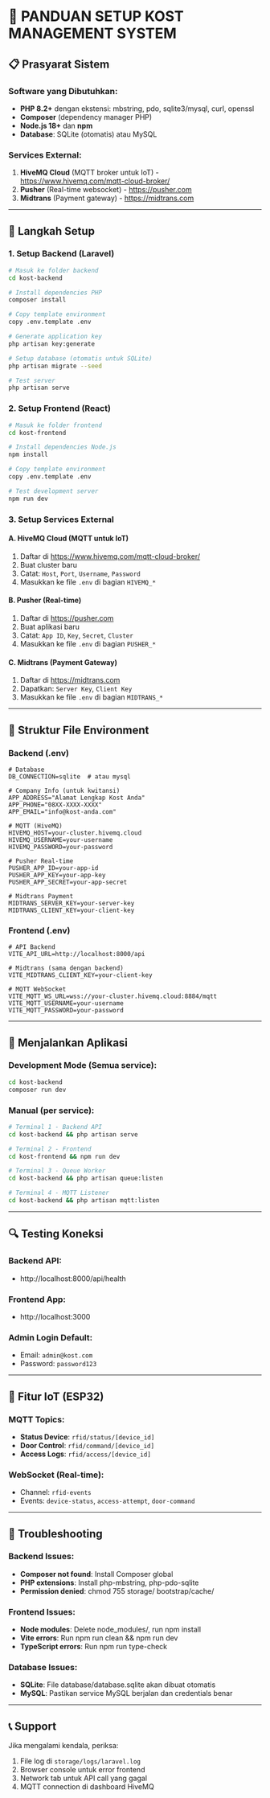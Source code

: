 # 🚀 PANDUAN SETUP KOST MANAGEMENT SYSTEM

## 📋 Prasyarat Sistem

### Software yang Dibutuhkan:
- **PHP 8.2+** dengan ekstensi: mbstring, pdo, sqlite3/mysql, curl, openssl
- **Composer** (dependency manager PHP)
- **Node.js 18+** dan **npm**
- **Database**: SQLite (otomatis) atau MySQL

### Services External:
1. **HiveMQ Cloud** (MQTT broker untuk IoT) - https://www.hivemq.com/mqtt-cloud-broker/
2. **Pusher** (Real-time websocket) - https://pusher.com  
3. **Midtrans** (Payment gateway) - https://midtrans.com

---

## 🔧 Langkah Setup

### 1. Setup Backend (Laravel)

```bash
# Masuk ke folder backend
cd kost-backend

# Install dependencies PHP
composer install

# Copy template environment
copy .env.template .env

# Generate application key
php artisan key:generate

# Setup database (otomatis untuk SQLite)
php artisan migrate --seed

# Test server
php artisan serve
```

### 2. Setup Frontend (React)

```bash
# Masuk ke folder frontend  
cd kost-frontend

# Install dependencies Node.js
npm install

# Copy template environment
copy .env.template .env

# Test development server
npm run dev
```

### 3. Setup Services External

#### A. HiveMQ Cloud (MQTT untuk IoT)
1. Daftar di https://www.hivemq.com/mqtt-cloud-broker/
2. Buat cluster baru
3. Catat: `Host`, `Port`, `Username`, `Password`
4. Masukkan ke file `.env` di bagian `HIVEMQ_*`

#### B. Pusher (Real-time)  
1. Daftar di https://pusher.com
2. Buat aplikasi baru
3. Catat: `App ID`, `Key`, `Secret`, `Cluster`
4. Masukkan ke file `.env` di bagian `PUSHER_*`

#### C. Midtrans (Payment Gateway)
1. Daftar di https://midtrans.com  
2. Dapatkan: `Server Key`, `Client Key`
3. Masukkan ke file `.env` di bagian `MIDTRANS_*`

---

## 📁 Struktur File Environment

### Backend (.env)
```env
# Database
DB_CONNECTION=sqlite  # atau mysql

# Company Info (untuk kwitansi)
APP_ADDRESS="Alamat Lengkap Kost Anda"
APP_PHONE="08XX-XXXX-XXXX" 
APP_EMAIL="info@kost-anda.com"

# MQTT (HiveMQ)
HIVEMQ_HOST=your-cluster.hivemq.cloud
HIVEMQ_USERNAME=your-username
HIVEMQ_PASSWORD=your-password

# Pusher Real-time
PUSHER_APP_ID=your-app-id
PUSHER_APP_KEY=your-app-key
PUSHER_APP_SECRET=your-app-secret

# Midtrans Payment
MIDTRANS_SERVER_KEY=your-server-key
MIDTRANS_CLIENT_KEY=your-client-key
```

### Frontend (.env)
```env
# API Backend
VITE_API_URL=http://localhost:8000/api

# Midtrans (sama dengan backend)
VITE_MIDTRANS_CLIENT_KEY=your-client-key

# MQTT WebSocket
VITE_MQTT_WS_URL=wss://your-cluster.hivemq.cloud:8884/mqtt
VITE_MQTT_USERNAME=your-username
VITE_MQTT_PASSWORD=your-password
```

---

## 🚀 Menjalankan Aplikasi

### Development Mode (Semua service):
```bash
cd kost-backend
composer run dev
```

### Manual (per service):
```bash
# Terminal 1 - Backend API
cd kost-backend && php artisan serve

# Terminal 2 - Frontend  
cd kost-frontend && npm run dev

# Terminal 3 - Queue Worker
cd kost-backend && php artisan queue:listen

# Terminal 4 - MQTT Listener
cd kost-backend && php artisan mqtt:listen
```

---

## 🔍 Testing Koneksi

### Backend API:
- http://localhost:8000/api/health

### Frontend App:  
- http://localhost:3000

### Admin Login Default:
- Email: `admin@kost.com`
- Password: `password123`

---

## 📱 Fitur IoT (ESP32)

### MQTT Topics:
- **Status Device**: `rfid/status/[device_id]`
- **Door Control**: `rfid/command/[device_id]`  
- **Access Logs**: `rfid/access/[device_id]`

### WebSocket (Real-time):
- Channel: `rfid-events`
- Events: `device-status`, `access-attempt`, `door-command`

---

## 🐛 Troubleshooting

### Backend Issues:
- **Composer not found**: Install Composer global
- **PHP extensions**: Install php-mbstring, php-pdo-sqlite
- **Permission denied**: chmod 755 storage/ bootstrap/cache/

### Frontend Issues:  
- **Node modules**: Delete node_modules/, run npm install
- **Vite errors**: Run npm run clean && npm run dev
- **TypeScript errors**: Run npm run type-check

### Database Issues:
- **SQLite**: File database/database.sqlite akan dibuat otomatis
- **MySQL**: Pastikan service MySQL berjalan dan credentials benar

---

## 📞 Support

Jika mengalami kendala, periksa:
1. File log di `storage/logs/laravel.log`
2. Browser console untuk error frontend  
3. Network tab untuk API call yang gagal
4. MQTT connection di dashboard HiveMQ
